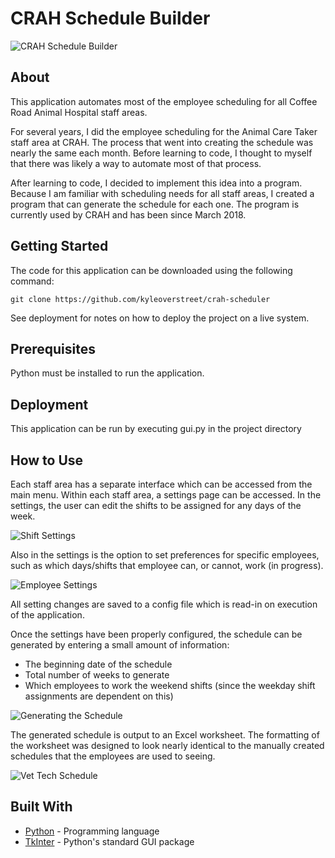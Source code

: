 # CRAH Schedule Builder

![CRAH Schedule Builder](img/main.png "CRAH Schedule Builder")

## About

This application automates most of the employee scheduling for all Coffee Road Animal Hospital staff areas.

For several years, I did the employee scheduling for the Animal Care Taker staff area at CRAH. The process that went into creating the schedule was nearly the same each month. Before learning to code, I thought to myself that there was likely a way to automate most of that process.

After learning to code, I decided to implement this idea into a program. Because I am familiar with scheduling needs for all staff areas, I created a program that can generate the schedule for each one. The program is currently used by CRAH and has been since March 2018.

## Getting Started

The code for this application can be downloaded using the following command:

```
git clone https://github.com/kyleoverstreet/crah-scheduler
```

See deployment for notes on how to deploy the project on a live system.

## Prerequisites

Python must be installed to run the application.

## Deployment

This application can be run by executing gui.py in the project directory

## How to Use

Each staff area has a separate interface which can be accessed from the main menu. Within each staff area, a settings page can be accessed. In the settings, the user can edit the shifts to be assigned for any days of the week.

![Shift Settings](img/edit_shifts.png "Shift Settings")

Also in the settings is the option to set preferences for specific employees, such as which days/shifts that employee can, or cannot, work (in progress).

![Employee Settings](img/employee_settings.png "Employee Settings")

All setting changes are saved to a config file  which is read-in on execution of the application.

Once the settings have been properly configured, the schedule can be generated by entering a small amount of information:
* The beginning date of the schedule
* Total number of weeks to generate
* Which employees to work the weekend shifts (since the weekday shift assignments are dependent on this)

![Generating the Schedule](img/generate.png "Generating the Schedule")

The generated schedule is output to an Excel worksheet. The formatting of the worksheet was designed to look nearly identical to the manually created schedules that the employees are used to seeing.

![Vet Tech Schedule](img/tech_schedule.png "Vet Tech Schedule")

## Built With

* [Python](https://www.python.org/) - Programming language
* [TkInter](https://wiki.python.org/moin/TkInter) - Python's standard GUI package
